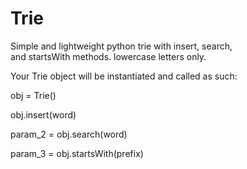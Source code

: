 # Trie

Simple and lightweight python trie with insert, search, and startsWith methods. lowercase letters only.

Your Trie object will be instantiated and called as such:

obj = Trie()

obj.insert(word)

param_2 = obj.search(word)

param_3 = obj.startsWith(prefix)
